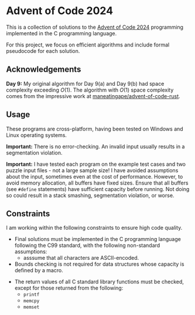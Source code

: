 <!-- README.md -->
<!-- Copyright (c) 2024-2025 Ishan Pranav -->
<!-- Licensed under the MIT license. -->

# Advent of Code 2024

This is a collection of solutions to the
[Advent of Code 2024](https://adventofcode.com/2024) programming implemented in
the C programming language.

For this project, we focus on efficient algorithms and include formal pseudocode
for each solution.

## Acknowledgements

**Day 9:** My original algorithm for Day 9(a) and Day 9(b) had space complexity
exceeding $O(1)$. The algorithm with $O(1)$ space complexity comes from the
impressive work at [maneatingape/advent-of-code-rust](https://github.com/maneatingape/advent-of-code-rust).

## Usage

These programs are cross-platform, having been tested on Windows and Linux
operating systems.

**Important:** There is no error-checking. An invalid input usually results in a
segmentation violation.

**Important:** I have tested each program on the example test cases and two
puzzle input files - not a large sample size! I have avoided assumptions about
the input, sometimes even at the cost of performance. However, to avoid memory
allocation, all buffers have fixed sizes. Ensure that all buffers (see `#define`
statements) have sufficient capacity before running. Not doing so could result
in a stack smashing, segmentation violation, or worse.

## Constraints

I am working within the following constraints to ensure high code quality.

* Final solutions must be implemented in the C programming language following the C99 standard, with the following non-standard assumptions:
  * asssume that all characters are ASCII-encoded.
* Bounds checking is not required for data structures whose capacity is defined by a macro.
<!-- * Dynamic memory allocation is not permitted unless the following requirements are met:
  * the total amount of memory consumed exceeds 1 MB; and,
  * the size of the allocated space is known in advance. -->
* The return values of all C standard library functions must be checked, except for those returned from the following:
  * `printf`
  * `memcpy`
  * `memset`
